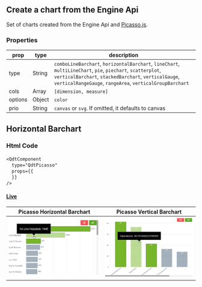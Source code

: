 ## Create a chart from the Engine Api

Set of charts created from the Engine Api and [Picasso.js](https://picassojs.com/).

### Properties

| prop             | type          | description   |
| ---------------- | ------------- | ------------- |
| type             | String        | `comboLineBarchart`, `horizontalBarchart`, `lineChart`, `multiLineChart`, `pie`, `piechart`, `scatterplot`, `verticalBarchart`, `stackedBarchart`, `verticalGauge`, `verticalRangeGauge`, `rangeArea`, `verticalGroupBarchart` |
| cols             | Array         | `[dimension, measure]` |
| options          | Object        | `color` |
| prio             | String        | `canvas` or `svg`. If omitted, it defaults to canvas |


## Horizontal Barchart



### Html Code

```
<QdtComponent
  type="QdtPicasso"
  props={{
  }}
/>
```

#### [Live](https://qdt-apps.qlik.com/qdt-components/react/#/picasso-horizontal-barchart)

| Picasso Horizontal Barchart       | Picasso Vertical Barchart     |
| :----:                            |    :----:                     |
| ![picassoHorizontalBarchart](../assets/picassoHorizontalBarchart.png?raw=true "picassoHorizontalBarchart")| ![picassoVerticalBarchart](../assets/picassoVerticalBarchart.png?raw=true "picassoVerticalBarchart") |
